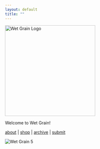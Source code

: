 ```yaml
---
layout: default
title: ""
---
```


<p align="left">
  <img src="/assets/images/Wet-grain-logo.png" alt="Wet Grain Logo" width="300">
</p>

<!-- Your content goes here -->
Welcome to Wet Grain!


[about](about.md)  |  [shop](shop.md)  |  [archive](archive.md)  |  [submit](submit.md)

![Wet Grain 5](IMG_0694.jpeg)


